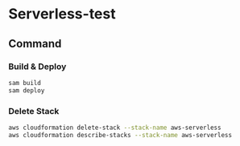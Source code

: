 # Serverless-test

## Command

### Build & Deploy

```bash
sam build
sam deploy
```

### Delete Stack

```bash
aws cloudformation delete-stack --stack-name aws-serverless
aws cloudformation describe-stacks --stack-name aws-serverless
```

